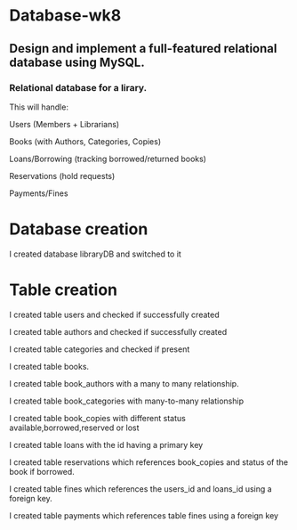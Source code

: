 # Database-wk8

## Design and implement a full-featured relational database using MySQL.

### Relational database for a lirary.

This will handle:

Users (Members + Librarians)

Books (with Authors, Categories, Copies)

Loans/Borrowing (tracking borrowed/returned books)

Reservations (hold requests)

Payments/Fines

# Database creation

I created database libraryDB and switched to it

# Table creation

I created table users and checked if successfully created

I created table authors and checked if successfully created

I created table categories and checked if present

I created table books.

I created table book_authors with a many to many relationship.

I created table book_categories with many-to-many relationship

I created table book_copies with different status available,borrowed,reserved or lost

I created table loans with the id having a primary key

I created table reservations which references book_copies and status of the book if borrowed.

I created table fines which references the users_id and loans_id using a foreign key.

I created table payments which references table fines using a foreign key
